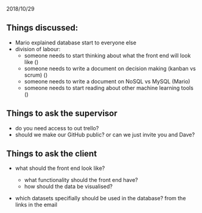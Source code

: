 2018/10/29

## Things discussed:
- Mario explained database start to everyone else
- division of labour:
    - someone needs to start thinking about what the front end will look like ()
    - someone needs to write a document on decision making (kanban vs scrum) ()
    - someone needs to write a document on NoSQL vs MySQL (Mario)
    - someone needs to start reading about other machine learning tools ()

## Things to ask the supervisor
- do you need access to out trello?
- should we make our GitHub public? or can we just invite you and Dave?

## Things to ask the client
- what should the front end look like?
    - what functionality should the front end have?
    - how should the data be visualised?

- which datasets specifially should be used in the database? from the links in the email


